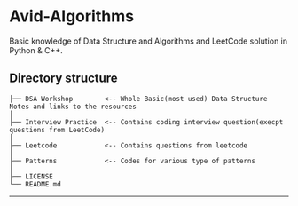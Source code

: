 # Avid-Algorithms
Basic knowledge of Data Structure and Algorithms and LeetCode solution in Python &amp; C++.

Directory structure
------------
     
    ├── DSA Workshop        <-- Whole Basic(most used) Data Structure Notes and links to the resources
    │
    ├── Interview Practice  <-- Contains coding interview question(execpt questions from LeetCode)
    │
    ├── Leetcode            <-- Contains questions from leetcode
    │
    ├── Patterns            <-- Codes for various type of patterns
    │
    ├── LICENSE
    └── README.md   
--------
